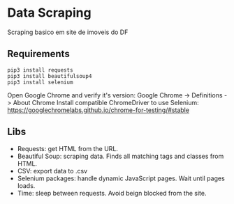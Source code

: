 # Data Scraping
Scraping basico em site de imoveis do DF

## Requirements
```
pip3 install requests
pip3 install beautifulsoup4
pip3 install selenium
```
Open Google Chrome and verify it's version: Google Chrome -> Definitions -> About Chrome
Install compatible ChromeDriver to use Selenium: https://googlechromelabs.github.io/chrome-for-testing/#stable

## Libs
- Requests: get HTML from the URL.
- Beautiful Soup: scraping data. Finds all matching tags and classes from HTML.
- CSV: export data to .csv
- Selenium packages: handle dynamic JavaScript pages. Wait until pages loads.
- Time: sleep between requests. Avoid beign blocked from the site.
